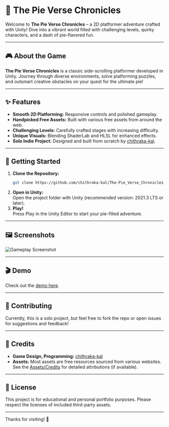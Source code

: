# 🥧 The Pie Verse Chronicles

Welcome to **The Pie Verse Chronicles** – a 2D platformer adventure crafted with Unity! Dive into a vibrant world filled with challenging levels, quirky characters, and a dash of pie-flavored fun.

---

## 🎮 About the Game

**The Pie Verse Chronicles** is a classic side-scrolling platformer developed in Unity. Journey through diverse environments, solve platforming puzzles, and outsmart creative obstacles on your quest for the ultimate pie!

---

## ✨ Features

- **Smooth 2D Platforming:** Responsive controls and polished gameplay.
- **Handpicked Free Assets:** Built with various free assets from around the web.
- **Challenging Levels:** Carefully crafted stages with increasing difficulty.
- **Unique Visuals:** Blending ShaderLab and HLSL for enhanced effects.
- **Solo Indie Project:** Designed and built from scratch by [chithraka-kal](https://github.com/chithraka-kal).

---

## 🚀 Getting Started

1. **Clone the Repository:**
   ```bash
   git clone https://github.com/chithraka-kal/The-Pie_Verse_Chronicles-2D-Game.git
   ```
2. **Open in Unity:**  
   Open the project folder with Unity (recommended version: 2021.3 LTS or later).
3. **Play!**  
   Press Play in the Unity Editor to start your pie-filled adventure.

---

## 🖼️ Screenshots

![Gameplay Screenshot](https://example.com/screenshot.png)

---

## 🎬 Demo

Check out the [demo here]((https://chithraka.itch.io/the-pie-verse-chronicles-2d)).

---

## 🤝 Contributing

Currently, this is a solo project, but feel free to fork the repo or open issues for suggestions and feedback!

---

## 📝 Credits

- **Game Design, Programming:** [chithraka-kal](https://github.com/chithraka-kal)
- **Assets:** Most assets are free resources sourced from various websites.  
  See the [Assets/Credits](./Assets/Credits.md) for detailed attributions (if available).

---

## 📄 License

This project is for educational and personal portfolio purposes. Please respect the licenses of included third-party assets.

---

Thanks for visiting! 🍰
